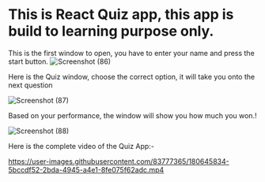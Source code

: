 # This is React Quiz app, this app is build to learning purpose only.

This is the first window to open, you have to enter your name and press the start button. 
![Screenshot (86)](https://user-images.githubusercontent.com/83777365/180645291-2bc5523e-d8f9-47b0-8a2b-a6a4b76b1bcf.png)


Here is the Quiz window, choose the correct option, it will take you onto the next question

![Screenshot (87)](https://user-images.githubusercontent.com/83777365/180645351-8fc342a7-811b-4a4d-bb44-f6294b5b9c8d.png)


Based on your performance, the window will show you how much you won.!

![Screenshot (88)](https://user-images.githubusercontent.com/83777365/180645405-511c6e6c-c0e4-4350-a006-563ce6ffc254.png)


Here is the complete video of the Quiz App:-



https://user-images.githubusercontent.com/83777365/180645834-5bccdf52-2bda-4945-a4e1-8fe075f62adc.mp4

